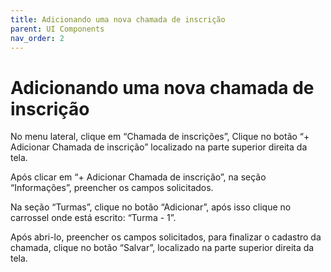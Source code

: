 ```yaml
---
title: Adicionando uma nova chamada de inscrição
parent: UI Components
nav_order: 2
---
```


# Adicionando uma nova chamada de inscrição

No menu lateral, clique em “Chamada de inscrições”, Clique no botão “+ Adicionar Chamada de inscrição” localizado na parte superior direita da tela.

Após clicar em “+ Adicionar Chamada de inscrição”, na seção “Informações”, preencher os campos solicitados.

Na seção “Turmas”, clique no botão “Adicionar”, após isso clique no carrossel onde está escrito: “Turma - 1”.

Após abri-lo, preencher os campos solicitados, para finalizar o cadastro da chamada, clique no botão “Salvar”, localizado na parte superior direita da tela.